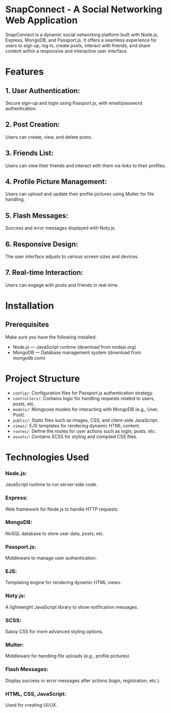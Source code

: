# SnapConnect - A Social Networking Web Application
SnapConnect is a dynamic social networking platform built with Node.js, Express, MongoDB, and Passport.js. It offers a seamless experience for users to sign up, log in, create posts, interact with friends, and share content within a responsive and interactive user interface.

# Features
## 1. User Authentication:
Secure sign-up and login using Passport.js, with email/password authentication.

## 2. Post Creation:
Users can create, view, and delete posts.

## 3. Friends List:
Users can view their friends and interact with them via links to their profiles.

## 4. Profile Picture Management: 
Users can upload and update their profile pictures using Multer for file handling.

## 5. Flash Messages:
Success and error messages displayed with Noty.js.

## 6. Responsive Design:
The user interface adjusts to various screen sizes and devices.

## 7. Real-time Interaction:
Users can engage with posts and friends in real-time.

# Installation
## Prerequisites
Make sure you have the following installed:
* Node.js — JavaScript runtime (download from nodejs.org)
* MongoDB — Database management system (download from mongodb.com)

# Project Structure
* `config/`: Configuration files for Passport.js authentication strategy.
* `controllers/`: Contains logic for handling requests related to users, posts, etc.
* `models/`: Mongoose models for interacting with MongoDB (e.g., User, Post).
* `public/`: Static files such as images, CSS, and client-side JavaScript.
* `views/`: EJS templates for rendering dynamic HTML content.
* `routes/`: Define the routes for user actions such as login, posts, etc.
* `assets/`: Contains SCSS for styling and compiled CSS files.

# Technologies Used
### Node.js: 
JavaScript runtime to run server-side code.

### Express: 
Web framework for Node.js to handle HTTP requests.

### MongoDB: 
NoSQL database to store user data, posts, etc.

### Passport.js: 
Middleware to manage user authentication.

### EJS: 
Templating engine for rendering dynamic HTML views.

### Noty.js: 
A lightweight JavaScript library to show notification messages.

### SCSS: 
Sassy CSS for more advanced styling options.

### Multer: 
Middleware for handling file uploads (e.g., profile pictures).

### Flash Messages: 
Display success or error messages after actions (login, registration, etc.).

### HTML, CSS, JavaScript:
Used for creating UI/UX.
